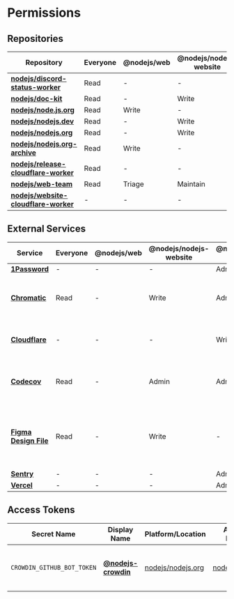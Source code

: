 # Permissions

## Repositories

| Repository                               | Everyone | @nodejs/web | @nodejs/nodejs-website | @nodejs/web-infra | @nodejs/web-admins | Notes |
| ---------------------------------------- | -------- | ----------- | ---------------------- | ----------------- | ------------------ | ----- |
| **[nodejs/discord-status-worker][]**     | Read     | -           | -                      | Maintain          | Admin              |       |
| **[nodejs/doc-kit][]**                   | Read     | -           | Write                  | Maintain          | Admin              |       |
| **[nodejs/node.js.org][]**               | Read     | Write       | -                      | Maintain          | Admin              |       |
| **[nodejs/nodejs.dev][]**                | Read     | -           | Write                  | Maintain          | Admin              |       |
| **[nodejs/nodejs.org][]**                | Read     | -           | Write                  | Maintain          | Admin              |       |
| **[nodejs/nodejs.org-archive][]**        | Read     | Write       | -                      | Maintain          | Admin              |       |
| **[nodejs/release-cloudflare-worker][]** | Read     | -           | -                      | Maintain          | Admin              |       |
| **[nodejs/web-team][]**                  | Read     | Triage      | Maintain               | -                 | Admin              |       |
| **[nodejs/website-cloudflare-worker][]** | -        | -           | -                      | Maintain          | Admin              |       |

## External Services

| Service                   | Everyone | @nodejs/web | @nodejs/nodejs-website | @nodejs/web-infra | @nodejs/web-admins | Notes                                                                         |
| ------------------------- | -------- | ----------- | ---------------------- | ----------------- | ------------------ | ----------------------------------------------------------------------------- |
| **[1Password][]**         | -        | -           | -                      | Admin             | Admin              |                                                                               |
| **[Chromatic][]**         | Read     | -           | Write                  | Admin             | Write              | Access to this service is granted via GitHub authentication.                  |
| **[Cloudflare][]**        | -        | -           | -                      | Write             | Admin              | Access to this service is controlled by @nodejs/build                         |
| **[Codecov][]**           | Read     | -           | Admin                  | Admin             | Admin              | Access to this service is granted via GitHub authentication.                  |
| **[Figma Design File][]** | Read     | -           | Write                  | -                 | -                  | Access to this service is controlled by the OpenJS Foundation and @avivkeller |
| **[Sentry][]**            | -        | -           | -                      | Admin             | Admin              |                                                                               |
| **[Vercel][]**            | -        | -           | -                      | Admin             | Admin              |                                                                               |

## Access Tokens

| Secret Name                | Display Name          | Platform/Location   | Associated Project(s) | Access Level | Expiry | Notes                                                    |
| -------------------------- | --------------------- | ------------------- | --------------------- | ------------ | ------ | -------------------------------------------------------- |
| `CROWDIN_GITHUB_BOT_TOKEN` | **[@nodejs-crowdin]** | [nodejs/nodejs.org] | [nodejs/nodejs.org]   | Write        | -      | Used for localization workflows via Crowdin              |

[1Password]: https://1password.com/
[@nodejs-crowdin]: https://github.com/nodejs-crowdin
[@openjs-vercel]: https://github.com/openjs-vercel
[Chromatic]: https://www.chromatic.com/
[Cloudflare]: https://www.cloudflare.com/
[Codecov]: https://codecov.io/
[Figma Design File]: https://www.figma.com/file/a10cjjw3MzvRQMPT9FP3xz
[nodejs/discord-status-worker]: https://github.com/nodejs/discord-status-worker
[nodejs/doc-kit]: https://github.com/nodejs/doc-kit
[nodejs/node.js.org]: https://github.com/nodejs/node.js.org
[nodejs/nodejs.dev]: https://github.com/nodejs/nodejs.dev
[nodejs/nodejs.org]: https://github.com/nodejs/nodejs.org
[nodejs/nodejs.org-archive]: https://github.com/nodejs/nodejs.org-archive
[nodejs/release-cloudflare-worker]: https://github.com/nodejs/release-cloudflare-worker
[nodejs/web-team]: https://github.com/nodejs/web-team
[nodejs/website-cloudflare-worker]: https://github.com/nodejs/website-cloudflare-worker
[Sentry]: https://sentry.io/
[Vercel]: https://vercel.com/
